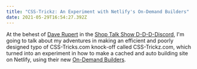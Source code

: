 ```yaml
---
title: "CSS-Trickz: An Experiment with Netlify's On-Demand Builders"
date: 2021-05-29T16:54:27.392Z
---
```

At the behest of [Dave Rupert](https://daverupert.com/) in the [Shop Talk Show D-D-D-Discord](https://www.patreon.com/shoptalkshow), I'm going to talk about my adventures in making an efficient and poorly designed typo of CSS-Tricks.com knock-off called CSS-Trickz.com, which turned into an experiment in how to make a cached and auto building site on Netlify, using their new [On-Demand Builders](https://docs.netlify.com/configure-builds/on-demand-builders/).